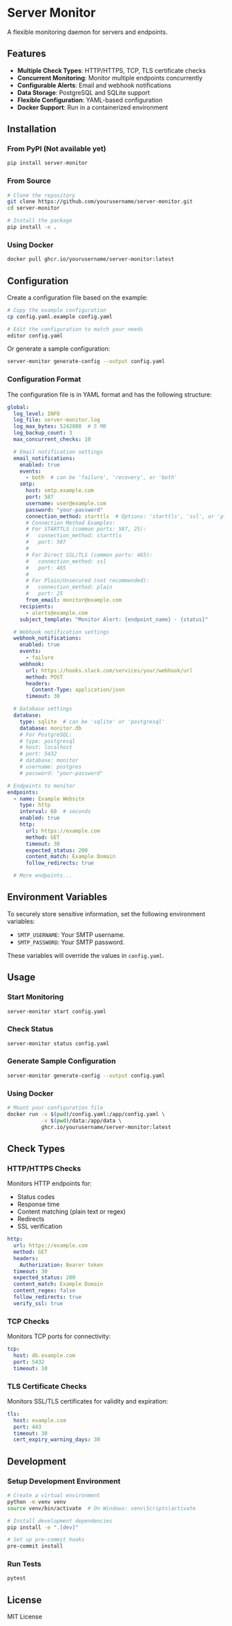 # Server Monitor

A flexible monitoring daemon for servers and endpoints.

## Features

- **Multiple Check Types**: HTTP/HTTPS, TCP, TLS certificate checks
- **Concurrent Monitoring**: Monitor multiple endpoints concurrently
- **Configurable Alerts**: Email and webhook notifications
- **Data Storage**: PostgreSQL and SQLite support
- **Flexible Configuration**: YAML-based configuration
- **Docker Support**: Run in a containerized environment

## Installation

### From PyPI (Not available yet)

```bash
pip install server-monitor
```

### From Source

```bash
# Clone the repository
git clone https://github.com/yourusername/server-monitor.git
cd server-monitor

# Install the package
pip install -e .
```

### Using Docker

```bash
docker pull ghcr.io/yourusername/server-monitor:latest
```

## Configuration

Create a configuration file based on the example:

```bash
# Copy the example configuration
cp config.yaml.example config.yaml

# Edit the configuration to match your needs
editor config.yaml
```

Or generate a sample configuration:

```bash
server-monitor generate-config --output config.yaml
```

### Configuration Format

The configuration file is in YAML format and has the following structure:

```yaml
global:
  log_level: INFO
  log_file: server-monitor.log
  log_max_bytes: 5242880  # 5 MB
  log_backup_count: 3
  max_concurrent_checks: 10

  # Email notification settings
  email_notifications:
    enabled: true
    events:
      - both  # can be 'failure', 'recovery', or 'both'
    smtp:
      host: smtp.example.com
      port: 587
      username: user@example.com
      password: "your-password"
      connection_method: starttls  # Options: 'starttls', 'ssl', or 'plain'
      # Connection Method Examples:
      # For STARTTLS (common ports: 587, 25):
      #   connection_method: starttls
      #   port: 587
      #
      # For Direct SSL/TLS (common ports: 465):
      #   connection_method: ssl
      #   port: 465
      #
      # For Plain/Unsecured (not recommended):
      #   connection_method: plain
      #   port: 25
      from_email: monitor@example.com
    recipients:
      - alerts@example.com
    subject_template: "Monitor Alert: {endpoint_name} - {status}"

  # Webhook notification settings
  webhook_notifications:
    enabled: true
    events:
      - failure
    webhook:
      url: https://hooks.slack.com/services/your/webhook/url
      method: POST
      headers:
        Content-Type: application/json
      timeout: 30

  # Database settings
  database:
    type: sqlite  # can be 'sqlite' or 'postgresql'
    database: monitor.db
    # For PostgreSQL:
    # type: postgresql
    # host: localhost
    # port: 5432
    # database: monitor
    # username: postgres
    # password: "your-password"

# Endpoints to monitor
endpoints:
  - name: Example Website
    type: http
    interval: 60  # seconds
    enabled: true
    http:
      url: https://example.com
      method: GET
      timeout: 30
      expected_status: 200
      content_match: Example Domain
      follow_redirects: true

  # More endpoints...
```

## Environment Variables

To securely store sensitive information, set the following environment variables:

- `SMTP_USERNAME`: Your SMTP username.
- `SMTP_PASSWORD`: Your SMTP password.

These variables will override the values in `config.yaml`.

## Usage

### Start Monitoring

```bash
server-monitor start config.yaml
```

### Check Status

```bash
server-monitor status config.yaml
```

### Generate Sample Configuration

```bash
server-monitor generate-config --output config.yaml
```

### Using Docker

```bash
# Mount your configuration file
docker run -v $(pwd)/config.yaml:/app/config.yaml \
           -v $(pwd)/data:/app/data \
           ghcr.io/yourusername/server-monitor:latest
```

## Check Types

### HTTP/HTTPS Checks

Monitors HTTP endpoints for:
- Status codes
- Response time
- Content matching (plain text or regex)
- Redirects
- SSL verification

```yaml
http:
  url: https://example.com
  method: GET
  headers:
    Authorization: Bearer token
  timeout: 30
  expected_status: 200
  content_match: Example Domain
  content_regex: false
  follow_redirects: true
  verify_ssl: true
```

### TCP Checks

Monitors TCP ports for connectivity:

```yaml
tcp:
  host: db.example.com
  port: 5432
  timeout: 10
```

### TLS Certificate Checks

Monitors SSL/TLS certificates for validity and expiration:

```yaml
tls:
  host: example.com
  port: 443
  timeout: 30
  cert_expiry_warning_days: 30
```

## Development

### Setup Development Environment

```bash
# Create a virtual environment
python -m venv venv
source venv/bin/activate  # On Windows: venv\Scripts\activate

# Install development dependencies
pip install -e ".[dev]"

# Set up pre-commit hooks
pre-commit install
```

### Run Tests

```bash
pytest
```

## License

MIT License
